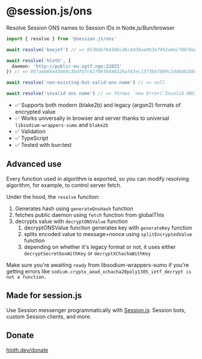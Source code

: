 # @session.js/ons

Resolve Session ONS names to Session IDs in Node.js/Bun/browser

```ts
import { resolve } from '@session.js/ons'

await resolve('keejef') // => 053b6b764388cd6c4d38ae0b3e7492a8ecf0076e270c013bb5693d973045f45254

await resolve('hloth', {
  daemon: 'http://public-eu.optf.ngo:22023'
}) // => 057aeb66e45660c3bdfb7c62706f6440226af43ec13f3b6f899c1dd4db1b8fce5b

await resolve('non-existing-but-valid-ons-name') // => null

await resolve('invalid ons name') // => throws `new Error('Invalid ONS name')`
```

- ✅ Supports both modern (blake2b) and legacy (argon2) formats of encrypted value
- ✅ Works universally in browser and server thanks to universal `libsodium-wrappers-sumo` and `blake2b`
- ✅ Validation
- ✅ TypeScript
- ✅ Tested with bun:test

## Advanced use

Every function used in algorithm is exported, so you can modify resolving algorithm, for example, to control server fetch.

Under the hood, the `resolve` function:
1. Generates hash using `generateOnsHash` function
2. fetches public daemon using `fetch` function from globalThis
3. decrypts value with `decryptONSValue` function
   1. decryptONSValue function generates key with `generateKey` function
   2. splits encoded value to message+nonce using `splitEncryptedValue` function
   3. depending on whether it's legacy format or not, it uses either `decryptSecretboxWithKey` or `decryptXChachaWithKey`

Make sure you're awaiting `ready` from libsodium-wrappers-sumo if you're getting errors like `sodium.crypto_aead_xchacha20poly1305_ietf_decrypt is not a function.`

## Made for session.js

Use Session messenger programmatically with [Session.js](https://github.com/sessionjs/client): Session bots, custom Session clients, and more.

## Donate

[hloth.dev/donate](https://hloth.dev/donate)